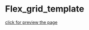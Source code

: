 # Flex_grid_template
[click for preview the page](https://erdogansenturk.github.io/Flex_grid_template/)
